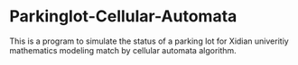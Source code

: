 # Parkinglot-Cellular-Automata

This is a program to simulate the status of a parking lot for Xidian univeritiy mathematics modeling match by cellular automata algorithm.
